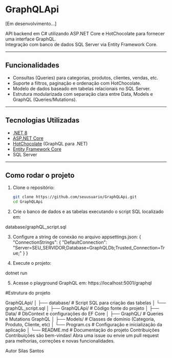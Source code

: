 # GraphQLApi
[Em desenvolvimento...]

API backend em C# utilizando ASP.NET Core e HotChocolate para fornecer uma interface GraphQL.  
Integração com banco de dados SQL Server via Entity Framework Core.

---

## Funcionalidades

- Consultas (Queries) para categorias, produtos, clientes, vendas, etc.  
- Suporte a filtros, paginação e ordenação com HotChocolate.  
- Modelo de dados baseado em tabelas relacionais no SQL Server.  
- Estrutura modularizada com separação clara entre Data, Models e GraphQL (Queries/Mutations).  

---

## Tecnologias Utilizadas

- [.NET 8](https://dotnet.microsoft.com/en-us/)  
- [ASP.NET Core](https://docs.microsoft.com/en-us/aspnet/core/)  
- [HotChocolate](https://chillicream.com/docs/hotchocolate) (GraphQL para .NET)  
- [Entity Framework Core](https://docs.microsoft.com/en-us/ef/core/)  
- SQL Server  

---

## Como rodar o projeto

1. Clone o repositório:
   ```bash
   git clone https://github.com/seuusuario/GraphQLApi.git
   cd GraphQLApi
2. Crie o banco de dados e as tabelas executando o script SQL localizado em:

database/graphQL_script.sql

3. Configure a string de conexão no arquivo appsettings.json:
{
  "ConnectionStrings": {
    "DefaultConnection": "Server=SEU_SERVIDOR;Database=GraphQLDb;Trusted_Connection=True;"
  }
}

4. Execute o projeto:

dotnet run

5. Acesse o playground GraphQL em:
https://localhost:5001/graphql

#Estrutura do projeto

GraphQLApi/
│
├── database/              # Script SQL para criação das tabelas
│   └── graphQL_script.sql
│
├── GraphQLApi/            # Código fonte do projeto
│   ├── Data/              # DbContext e configurações do EF Core
│   ├── GraphQL/           # Queries e Mutations GraphQL
│   ├── Models/            # Classes de domínio (Categoria, Produto, Cliente, etc)
│   └── Program.cs         # Configuração e inicialização da aplicação
│
└── README.md              # Documentação do projeto
Contribuições
Contribuições são bem-vindas!
Abra uma issue ou envie um pull request para melhorias, correções e novas funcionalidades.

Autor
Silas Santos 

